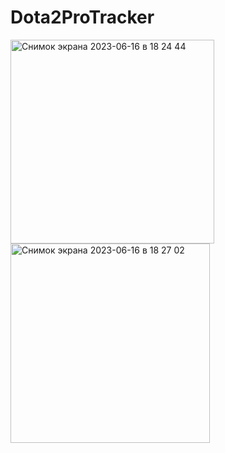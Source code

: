 # Dota2ProTracker

<img width="326" alt="Снимок экрана 2023-06-16 в 18 24 44" src="https://github.com/erm0nin/Dota2ProTracker/assets/109481509/c20a66ba-d38d-4227-8381-d38f0cbbcc91">


<img width="319" alt="Снимок экрана 2023-06-16 в 18 27 02" src="https://github.com/erm0nin/Dota2ProTracker/assets/109481509/dd699956-0b2c-41ad-9475-1e912f37b7ea">
